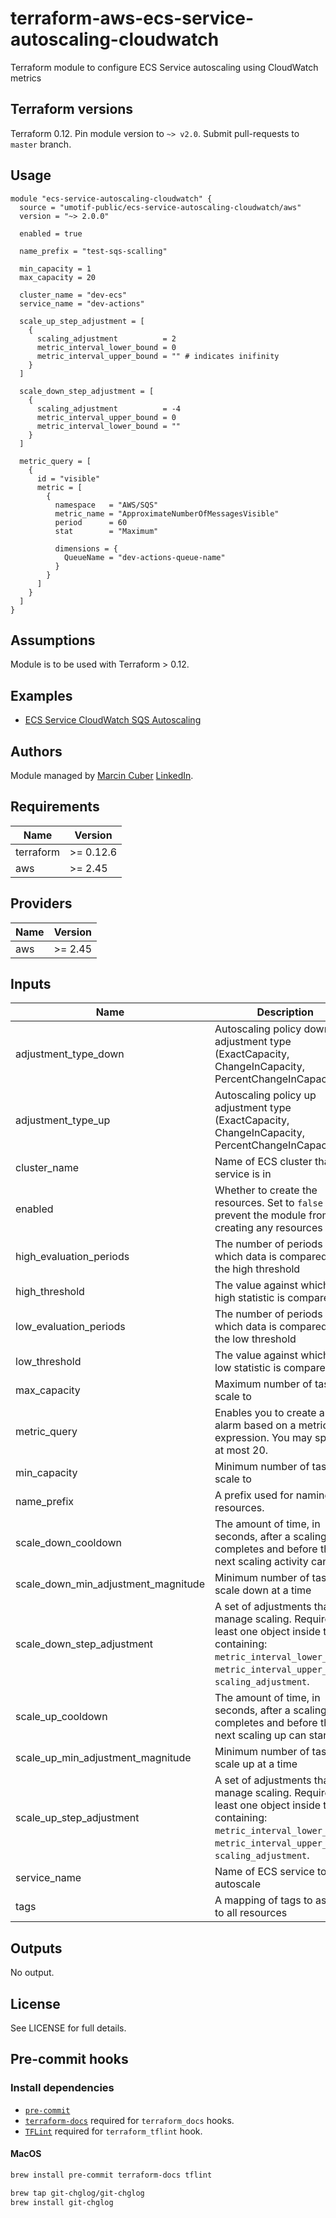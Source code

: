 # terraform-aws-ecs-service-autoscaling-cloudwatch

Terraform module to configure ECS Service autoscaling using CloudWatch metrics

## Terraform versions

Terraform 0.12. Pin module version to `~> v2.0`. Submit pull-requests to `master` branch.

## Usage

```hcl
module "ecs-service-autoscaling-cloudwatch" {
  source = "umotif-public/ecs-service-autoscaling-cloudwatch/aws"
  version = "~> 2.0.0"

  enabled = true

  name_prefix = "test-sqs-scalling"

  min_capacity = 1
  max_capacity = 20

  cluster_name = "dev-ecs"
  service_name = "dev-actions"

  scale_up_step_adjustment = [
    {
      scaling_adjustment          = 2
      metric_interval_lower_bound = 0
      metric_interval_upper_bound = "" # indicates inifinity
    }
  ]

  scale_down_step_adjustment = [
    {
      scaling_adjustment          = -4
      metric_interval_upper_bound = 0
      metric_interval_lower_bound = ""
    }
  ]

  metric_query = [
    {
      id = "visible"
      metric = [
        {
          namespace   = "AWS/SQS"
          metric_name = "ApproximateNumberOfMessagesVisible"
          period      = 60
          stat        = "Maximum"

          dimensions = {
            QueueName = "dev-actions-queue-name"
          }
        }
      ]
    }
  ]
}
```

## Assumptions

Module is to be used with Terraform > 0.12.

## Examples

* [ECS Service CloudWatch SQS Autoscaling](https://github.com/umotif-public/terraform-aws-ecs-service-autoscaling-cloudwatch/tree/master/examples/core)

## Authors

Module managed by [Marcin Cuber](https://github.com/marcincuber) [LinkedIn](https://www.linkedin.com/in/marcincuber/).

<!-- BEGINNING OF PRE-COMMIT-TERRAFORM DOCS HOOK -->
## Requirements

| Name | Version |
|------|---------|
| terraform | >= 0.12.6 |
| aws | >= 2.45 |

## Providers

| Name | Version |
|------|---------|
| aws | >= 2.45 |

## Inputs

| Name | Description | Type | Default | Required |
|------|-------------|------|---------|:--------:|
| adjustment\_type\_down | Autoscaling policy down adjustment type (ExactCapacity, ChangeInCapacity, PercentChangeInCapacity) | `string` | `"ChangeInCapacity"` | no |
| adjustment\_type\_up | Autoscaling policy up adjustment type (ExactCapacity, ChangeInCapacity, PercentChangeInCapacity) | `string` | `"ChangeInCapacity"` | no |
| cluster\_name | Name of ECS cluster that service is in | `string` | n/a | yes |
| enabled | Whether to create the resources. Set to `false` to prevent the module from creating any resources | `bool` | `true` | no |
| high\_evaluation\_periods | The number of periods over which data is compared to the high threshold | `string` | `"1"` | no |
| high\_threshold | The value against which the high statistic is compared | `string` | `"10"` | no |
| low\_evaluation\_periods | The number of periods over which data is compared to the low threshold | `string` | `"1"` | no |
| low\_threshold | The value against which the low statistic is compared | `string` | `"10"` | no |
| max\_capacity | Maximum number of tasks to scale to | `string` | `"5"` | no |
| metric\_query | Enables you to create an alarm based on a metric math expression. You may specify at most 20. | `any` | `[]` | no |
| min\_capacity | Minimum number of tasks to scale to | `string` | `"2"` | no |
| name\_prefix | A prefix used for naming resources. | `string` | n/a | yes |
| scale\_down\_cooldown | The amount of time, in seconds, after a scaling down completes and before the next scaling activity can start | `string` | `"60"` | no |
| scale\_down\_min\_adjustment\_magnitude | Minimum number of tasks to scale down at a time | `string` | `"0"` | no |
| scale\_down\_step\_adjustment | A set of adjustments that manage scaling. Requires at least one object inside the list containing: `metric_interval_lower_bound`, `metric_interval_upper_bound`, `scaling_adjustment`. | `list(object({ metric_interval_lower_bound = string, metric_interval_upper_bound = string, scaling_adjustment = string }))` | `[]` | no |
| scale\_up\_cooldown | The amount of time, in seconds, after a scaling up completes and before the next scaling up can start | `string` | `"60"` | no |
| scale\_up\_min\_adjustment\_magnitude | Minimum number of tasks to scale up at a time | `string` | `"0"` | no |
| scale\_up\_step\_adjustment | A set of adjustments that manage scaling. Requires at least one object inside the list containing: `metric_interval_lower_bound`, `metric_interval_upper_bound`, `scaling_adjustment`. | `list(object({ metric_interval_lower_bound = string, metric_interval_upper_bound = string, scaling_adjustment = string }))` | `[]` | no |
| service\_name | Name of ECS service to autoscale | `string` | n/a | yes |
| tags | A mapping of tags to assign to all resources | `map(string)` | `{}` | no |

## Outputs

No output.

<!-- END OF PRE-COMMIT-TERRAFORM DOCS HOOK -->

## License

See LICENSE for full details.

## Pre-commit hooks

### Install dependencies

* [`pre-commit`](https://pre-commit.com/#install)
* [`terraform-docs`](https://github.com/segmentio/terraform-docs) required for `terraform_docs` hooks.
* [`TFLint`](https://github.com/terraform-linters/tflint) required for `terraform_tflint` hook.

#### MacOS

```bash
brew install pre-commit terraform-docs tflint

brew tap git-chglog/git-chglog
brew install git-chglog
```
